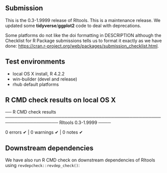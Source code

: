 ## Submission

This is the 0.3-1.9999 release of RItools.  This is a maintenance release.
We updated some **tidyverse**/**ggplot2** code to deal with deprecations.

Some platforms do not like the doi formatting in DESCRIPTION although the
Checklist for R Package submissions tells us to format it exactly as we have
done: <https://cran.r-project.org/web/packages/submission_checklist.html>.

## Test environments

 - local OS X install, R 4.2.2
 - win-builder (devel and release)
 - rhub default platforms

## R CMD check results on local OS X

── R CMD check results ─────────────────────────────────────────────────────────────────── RItools 0.3-1.9999 ────

0 errors ✔ | 0 warnings ✔ | 0 notes ✔

## Downstream dependencies

We have also run R CMD check on downstream dependencies of RItools using
`revdepcheck::revdep_check()`:

